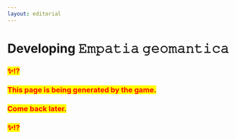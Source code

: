 ```yaml
---
layout: editorial
---
```


# Developing 𝙴𝚖𝚙𝚊𝚝𝚒𝚊 𝚐𝚎𝚘𝚖𝚊𝚗𝚝𝚒𝚌𝚊



### <mark style="color:red;">✨⁉️</mark>&#x20;

### <mark style="color:red;">This page is being generated by the game.</mark>&#x20;

### <mark style="color:red;">Come back later.</mark>

### <mark style="color:red;">✨⁉️</mark>

<mark style="color:red;"></mark>

<mark style="color:red;"></mark>
